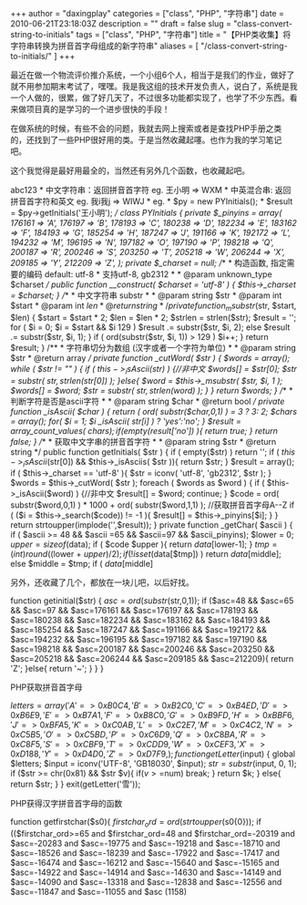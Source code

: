 +++
author = "daxingplay"
categories = ["class", "PHP", "字符串"]
date = 2010-06-21T23:18:03Z
description = ""
draft = false
slug = "class-convert-string-to-initials"
tags = ["class", "PHP", "字符串"]
title = "【PHP类收集】将字符串转换为拼音首字母组成的新字符串"
aliases = [
    "/class-convert-string-to-initials/"
]
+++


最近在做一个物流评价推介系统，一个小组6个人，相当于是我们的作业，做好了就不用参加期末考试了，嘿嘿。我是我这组的技术开发负责人，说白了，系统是我一个人做的，很累，做了好几天了，不过很多功能都实现了，也学了不少东西。看来做项目真的是学习的一个进步很快的手段！

在做系统的时候，有些不会的问题，我就去网上搜索或者是查找PHP手册之类的，还找到了一些PHP很好用的类。于是当然收藏起噻。也作为我的学习笔记吧。

  
 这个我觉得是最好用最全的，当然还有另外几个函数，也收藏起吧。

<?php /**
* created by wangbinandi@gmail.com at 2008-12-29 21:12
* 汉字拼音首字母工具类
*  注： 英文的字串：不变返回(包括数字)    eg .abc123 =?>
 abc123 * 中文字符串：返回拼音首字符 eg. 王小明 => WXM * 中英混合串: 返回拼音首字符和英文 eg. 我i我j => WIWJ * eg. * $py = new PYInitials(); * $result = $py->getInitials('王小明'); */ class PYInitials { private $_pinyins = array( 176161 => 'A', 176197 => 'B', 178193 => 'C', 180238 => 'D', 182234 => 'E', 183162 => 'F', 184193 => 'G', 185254 => 'H', 187247 => 'J', 191166 => 'K', 192172 => 'L', 194232 => 'M', 196195 => 'N', 197182 => 'O', 197190 => 'P', 198218 => 'Q', 200187 => 'R', 200246 => 'S', 203250 => 'T', 205218 => 'W', 206244 => 'X', 209185 => 'Y', 212209 => 'Z', ); private $_charset = null; /** * 构造函数, 指定需要的编码 default: utf-8 * 支持utf-8, gb2312 * * @param unknown_type $charset */ public function __construct( $charset = 'utf-8' ) { $this->_charset = $charset; } /** * 中文字符串 substr * * @param string $str * @param int $start * @param int $len * @return string */ private function _msubstr ($str, $start, $len) { $start = $start * 2; $len = $len * 2; $strlen = strlen($str); $result = ''; for ( $i = 0; $i = $start && $i 129 ) $result .= substr($str, $i, 2); else $result .= substr($str, $i, 1); } if ( ord(substr($str, $i, 1)) > 129 ) $i++; } return $result; } /** * 字符串切分为数组 (汉字或者一个字符为单位) * * @param string $str * @return array */ private function _cutWord( $str ) { $words = array(); while ( $str != "" ) { if ( $this->_isAscii($str) ) {//非中文 $words[] = $str[0]; $str = substr( $str, strlen($str[0]) ); }else{ $word = $this->_msubstr( $str, $i, 1 ); $words[] = $word; $str = substr( $str, strlen($word) ); } } return $words; } /** * 判断字符是否是ascii字符 * * @param string $char * @return bool */ private function _isAscii( $char ) { return ( ord( substr($char,0,1) ) = 3 ? 3: 2; $chars = array(); for( $i = 1; $i _isAscii( $str[$i] ) ? 'yes':'no'; } $result = array_count_values( $chars ); if ( empty($result['no']) ){ return true; } return false; } /** * 获取中文字串的拼音首字符 * * @param string $str * @return string */ public function getInitials( $str ) { if ( empty($str) ) return ''; if ( $this->_isAscii($str[0]) && $this->_isAsciis( $str )){ return $str; } $result = array(); if ( $this->_charset == 'utf-8' ){ $str = iconv( 'utf-8', 'gb2312', $str ); } $words = $this->_cutWord( $str ); foreach ( $words as $word ) { if ( $this->_isAscii($word) ) {//非中文 $result[] = $word; continue; } $code = ord( substr($word,0,1) ) * 1000 + ord( substr($word,1,1) ); //获取拼音首字母A--Z if ( ($i = $this->_search($code)) != -1 ){ $result[] = $this->_pinyins[$i]; } } return strtoupper(implode('',$result)); } private function _getChar( $ascii ) { if ( $ascii >= 48 && $ascii =65 && $ascii=97 && $ascii_pinyins); $lower = 0; $upper = sizeof($data); if ( $code $upper ){ return $data[$lower-1]; } $tmp = (int) round(($lower + $upper) / 2); if ( !isset($data[$tmp]) ) return $data[$middle]; else $middle = $tmp; if ( $data[$middle]

另外，还收藏了几个，都放在一块儿吧，以后好找。

 function getinitial($str) { $asc=ord(substr($str,0,1)); if ($asc=48 && $asc=65 && $asc=97 && $asc=176161 && $asc=176197 && $asc=178193 && $asc=180238 && $asc=182234 && $asc=183162 && $asc=184193 && $asc=185254 && $asc=187247 && $asc=191166 && $asc=192172 && $asc=194232 && $asc=196195 && $asc=197182 && $asc=197190 && $asc=198218 && $asc=200187 && $asc=200246 && $asc=203250 && $asc=205218 && $asc=206244 && $asc=209185 && $asc=212209){ return 'Z'; }else{ return '~'; } } }

PHP获取拼音首字母

 $letters=array( 'A'=>0xB0C4, 'B'=>0xB2C0, 'C'=>0xB4ED, 'D'=>0xB6E9, 'E'=>0xB7A1, 'F'=>0xB8C0, 'G'=>0xB9FD, 'H'=>0xBBF6, 'J'=>0xBFA5, 'K'=>0xC0AB, 'L'=>0xC2E7, 'M'=>0xC4C2, 'N'=>0xC5B5, 'O'=>0xC5BD, 'P'=>0xC6D9, 'Q'=>0xC8BA, 'R'=>0xC8F5, 'S'=>0xCBF9, 'T'=>0xCDD9, 'W'=>0xCEF3, 'X'=>0xD188, 'Y'=>0xD4D0, 'Z'=>0xD7F9, ); function getLetter($input) { global $letters; $input = iconv('UTF-8', 'GB18030', $input); $str = substr($input, 0, 1); if ($str >= chr(0x81) && $str $v){ if($v>=$num) break; } return $k; } else{ return $str; } } exit(getLetter('雪'));

PHP获得汉字拼音首字母的函数

 function getfirstchar($s0){ $firstchar_ord=ord(strtoupper($s0{0})); if (($firstchar_ord>=65 and $firstchar_ord=48 and $firstchar_ord=-20319 and $asc=-20283 and $asc=-19775 and $asc=-19218 and $asc=-18710 and $asc=-18526 and $asc=-18239 and $asc=-17922 and $asc=-17417 and $asc=-16474 and $asc=-16212 and $asc=-15640 and $asc=-15165 and $asc=-14922 and $asc=-14914 and $asc=-14630 and $asc=-14149 and $asc=-14090 and $asc=-13318 and $asc=-12838 and $asc=-12556 and $asc=-11847 and $asc=-11055 and $asc (1158)



